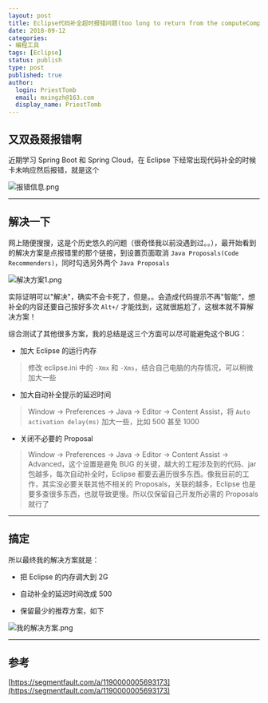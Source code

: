 ```yaml
---
layout: post
title: Eclipse代码补全超时报错问题(too long to return from the computeCompletionProposals operation)
date: 2018-09-12
categories:
- 编程工具
tags: [Eclipse]
status: publish
type: post
published: true
author:
  login: PriestTomb
  email: mxingzh@163.com
  display_name: PriestTomb
---
```


## 又双叒叕报错啊

近期学习 Spring Boot 和 Spring Cloud，在 Eclipse 下经常出现代码补全的时候卡未响应然后报错，就是这个

![报错信息.png](https://i.loli.net/2018/11/07/5be2f41458dcf.png)

---

## 解决一下

网上随便搜搜，这是个历史悠久的问题（很奇怪我以前没遇到过。。），最开始看到的解决方案是点报错里的那个链接，到设置页面取消 `Java Proposals(Code Recommenders)`，同时勾选另外两个 `Java Proposals`

![解决方案1.png](https://i.loli.net/2018/11/07/5be2f414aeea7.png)

实际证明可以"解决"，确实不会卡死了，但是。。会造成代码提示不再"智能"，想补全的内容还要自己按好多次 `Alt+/` 才能找到，这就很尴尬了，这根本就不算解决方案！

综合测试了其他很多方案，我的总结是这三个方面可以尽可能避免这个BUG：

* 加大 Eclipse 的运行内存

> 修改 eclipse.ini 中的 `-Xmx` 和 `-Xms`，结合自己电脑的内存情况，可以稍微加大一些

* 加大自动补全提示的延迟时间

> Window -> Preferences -> Java -> Editor -> Content Assist，将 `Auto activation delay(ms)` 加大一些，比如 500 甚至 1000

* 关闭不必要的 Proposal

> Window -> Preferences -> Java -> Editor -> Content Assist -> Advanced，这个设置是避免 BUG 的关键，越大的工程涉及到的代码、jar 包越多，每次自动补全时，Eclipse 都要去遍历很多东西。像我目前的工作，其实没必要关联其他不相关的 Proposals，关联的越多，Eclipse 也是要多查很多东西，也就导致更慢。所以仅保留自己开发所必需的 Proposals 就行了

---

## 搞定

所以最终我的解决方案就是：

* 把 Eclipse 的内存调大到 2G

* 自动补全的延迟时间改成 500

* 保留最少的推荐方案，如下

![我的解决方案.png](https://i.loli.net/2018/11/07/5be2f4145936e.png)

---

## 参考

[https://segmentfault.com/a/1190000005693173](https://segmentfault.com/a/1190000005693173)
